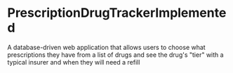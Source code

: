 # PrescriptionDrugTrackerImplemented
A database-driven web application that allows users to choose what prescriptions they have from a list of drugs and see the drug's "tier" with a typical insurer and when they will need a refill
